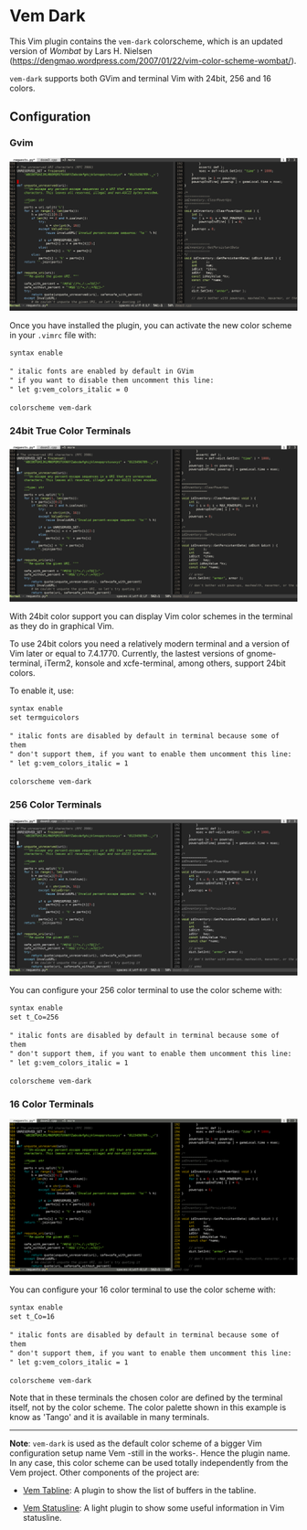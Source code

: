 
Vem Dark
========

This Vim plugin contains the `vem-dark` colorscheme, which is an updated
version of *Wombat* by Lars H. Nielsen
(https://dengmao.wordpress.com/2007/01/22/vim-color-scheme-wombat/).

`vem-dark` supports both GVim and terminal Vim with 24bit, 256 and 16 colors.

## Configuration

### Gvim

![Screenshot](screenshots/vem-dark-gui.png)

Once you have installed the plugin, you can activate the new color scheme
in your `.vimrc` file with:
```
syntax enable

" italic fonts are enabled by default in GVim
" if you want to disable them uncomment this line:
" let g:vem_colors_italic = 0

colorscheme vem-dark
```

### 24bit True Color Terminals

![Screenshot](screenshots/vem-dark-24bit.png)

With 24bit color support you can display Vim color schemes in the terminal
as they do in graphical Vim.

To use 24bit colors you need a relatively modern terminal and a version of Vim
later or equal to 7.4.1770. Currently, the lastest versions of gnome-terminal,
iTerm2, konsole and xcfe-terminal, among others, support 24bit colors.

To enable it, use:
```
syntax enable
set termguicolors

" italic fonts are disabled by default in terminal because some of them
" don't support them, if you want to enable them uncomment this line:
" let g:vem_colors_italic = 1

colorscheme vem-dark
```

### 256 Color Terminals

![Screenshot](screenshots/vem-dark-256.png)

You can configure your 256 color terminal to use the color scheme with:
```
syntax enable
set t_Co=256

" italic fonts are disabled by default in terminal because some of them
" don't support them, if you want to enable them uncomment this line:
" let g:vem_colors_italic = 1

colorscheme vem-dark
```
### 16 Color Terminals

![Screenshot](screenshots/vem-dark-16.png)

You can configure your 16 color terminal to use the color scheme with:
```
syntax enable
set t_Co=16

" italic fonts are disabled by default in terminal because some of them
" don't support them, if you want to enable them uncomment this line:
" let g:vem_colors_italic = 1

colorscheme vem-dark
```
Note that in these terminals the chosen color are defined by the
terminal itself, not by the color scheme. The color palette shown in
this example is know as 'Tango' and it is available in many terminals.

---

**Note**: `vem-dark` is used as the default color scheme of a bigger Vim
configuration setup name Vem -still in the works-. Hence the plugin name. In
any case, this color scheme can be used totally independently from the Vem
project. Other components of the project are:

* [Vem Tabline](https://github.com/pacha/vem-tabline): A plugin to show the
  list of buffers in the tabline.

* [Vem Statusline](https://github.com/pacha/vem-statusline): A light plugin
  to show some useful information in Vim statusline.

